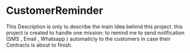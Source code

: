 # CustomerReminder

This Description is only to describe the main Idea behind this project.
this project is created to handle one mission: 
to remind me to send notification (SMS , Email , Whatsapp )
automaticly  to the customers in case their  Contracts is about to finish.
